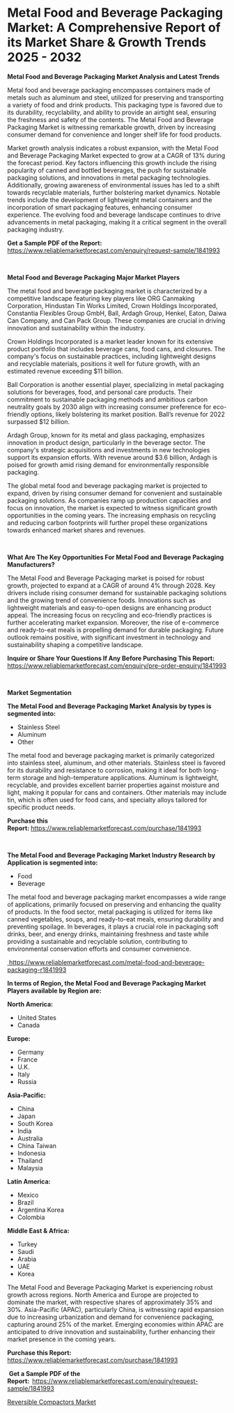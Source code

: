 <p><h1>Metal Food and Beverage Packaging Market: A Comprehensive Report of its Market Share & Growth Trends 2025 - 2032</h1></p><p><strong>Metal Food and Beverage Packaging Market Analysis and Latest Trends</strong></p>
<p><p>Metal food and beverage packaging encompasses containers made of metals such as aluminum and steel, utilized for preserving and transporting a variety of food and drink products. This packaging type is favored due to its durability, recyclability, and ability to provide an airtight seal, ensuring the freshness and safety of the contents. The Metal Food and Beverage Packaging Market is witnessing remarkable growth, driven by increasing consumer demand for convenience and longer shelf life for food products.</p><p>Market growth analysis indicates a robust expansion, with the Metal Food and Beverage Packaging Market expected to grow at a CAGR of 13% during the forecast period. Key factors influencing this growth include the rising popularity of canned and bottled beverages, the push for sustainable packaging solutions, and innovations in metal packaging technologies. Additionally, growing awareness of environmental issues has led to a shift towards recyclable materials, further bolstering market dynamics. Notable trends include the development of lightweight metal containers and the incorporation of smart packaging features, enhancing consumer experience. The evolving food and beverage landscape continues to drive advancements in metal packaging, making it a critical segment in the overall packaging industry.</p></p>
<p><strong>Get a Sample PDF of the Report:&nbsp;</strong> <a href="https://www.reliablemarketforecast.com/enquiry/request-sample/1841993?utm_campaign=3096&utm_medium=2&utm_source=Github&utm_content=ia&utm_term=26032025&utm_id=metal-food-and-beverage-packaging">https://www.reliablemarketforecast.com/enquiry/request-sample/1841993</a></p>
<p>&nbsp;</p>
<p><strong>Metal Food and Beverage Packaging Major Market Players</strong></p>
<p><p>The metal food and beverage packaging market is characterized by a competitive landscape featuring key players like ORG Canmaking Corporation, Hindustan Tin Works Limited, Crown Holdings Incorporated, Constantia Flexibles Group GmbH, Ball, Ardagh Group, Henkel, Eaton, Daiwa Can Company, and Can Pack Group. These companies are crucial in driving innovation and sustainability within the industry.</p><p>Crown Holdings Incorporated is a market leader known for its extensive product portfolio that includes beverage cans, food cans, and closures. The company's focus on sustainable practices, including lightweight designs and recyclable materials, positions it well for future growth, with an estimated revenue exceeding $11 billion.</p><p>Ball Corporation is another essential player, specializing in metal packaging solutions for beverages, food, and personal care products. Their commitment to sustainable packaging methods and ambitious carbon neutrality goals by 2030 align with increasing consumer preference for eco-friendly options, likely bolstering its market position. Ball’s revenue for 2022 surpassed $12 billion.</p><p>Ardagh Group, known for its metal and glass packaging, emphasizes innovation in product design, particularly in the beverage sector. The company's strategic acquisitions and investments in new technologies support its expansion efforts. With revenue around $3.6 billion, Ardagh is poised for growth amid rising demand for environmentally responsible packaging.</p><p>The global metal food and beverage packaging market is projected to expand, driven by rising consumer demand for convenient and sustainable packaging solutions. As companies ramp up production capacities and focus on innovation, the market is expected to witness significant growth opportunities in the coming years. The increasing emphasis on recycling and reducing carbon footprints will further propel these organizations towards enhanced market shares and revenues.</p></p>
<p>&nbsp;</p>
<p><strong>What Are The Key Opportunities For Metal Food and Beverage Packaging Manufacturers?</strong></p>
<p><p>The Metal Food and Beverage Packaging market is poised for robust growth, projected to expand at a CAGR of around 4% through 2028. Key drivers include rising consumer demand for sustainable packaging solutions and the growing trend of convenience foods. Innovations such as lightweight materials and easy-to-open designs are enhancing product appeal. The increasing focus on recycling and eco-friendly practices is further accelerating market expansion. Moreover, the rise of e-commerce and ready-to-eat meals is propelling demand for durable packaging. Future outlook remains positive, with significant investment in technology and sustainability shaping a competitive landscape.</p></p>
<p><strong>Inquire or Share Your Questions If Any Before Purchasing This Report:</strong> <a href="https://www.reliablemarketforecast.com/enquiry/pre-order-enquiry/1841993?utm_campaign=3096&utm_medium=2&utm_source=Github&utm_content=ia&utm_term=26032025&utm_id=metal-food-and-beverage-packaging">https://www.reliablemarketforecast.com/enquiry/pre-order-enquiry/1841993</a></p>
<p>&nbsp;</p>
<p><strong>Market Segmentation</strong></p>
<p><strong>The Metal Food and Beverage Packaging Market Analysis by types is segmented into:</strong></p>
<p><ul><li>Stainless Steel</li><li>Aluminum</li><li>Other</li></ul></p>
<p><p>The metal food and beverage packaging market is primarily categorized into stainless steel, aluminum, and other materials. Stainless steel is favored for its durability and resistance to corrosion, making it ideal for both long-term storage and high-temperature applications. Aluminum is lightweight, recyclable, and provides excellent barrier properties against moisture and light, making it popular for cans and containers. Other materials may include tin, which is often used for food cans, and specialty alloys tailored for specific product needs.</p></p>
<p><strong>Purchase this Report:&nbsp;</strong><a href="https://www.reliablemarketforecast.com/purchase/1841993?utm_campaign=3096&utm_medium=2&utm_source=Github&utm_content=ia&utm_term=26032025&utm_id=metal-food-and-beverage-packaging">https://www.reliablemarketforecast.com/purchase/1841993</a></p>
<p>&nbsp;</p>
<p><strong>The Metal Food and Beverage Packaging Market Industry Research by Application is segmented into:</strong></p>
<p><ul><li>Food</li><li>Beverage</li></ul></p>
<p><p>The metal food and beverage packaging market encompasses a wide range of applications, primarily focused on preserving and enhancing the quality of products. In the food sector, metal packaging is utilized for items like canned vegetables, soups, and ready-to-eat meals, ensuring durability and preventing spoilage. In beverages, it plays a crucial role in packaging soft drinks, beer, and energy drinks, maintaining freshness and taste while providing a sustainable and recyclable solution, contributing to environmental conservation efforts and consumer convenience.</p></p>
<p><a href="https://www.reliablemarketforecast.com/metal-food-and-beverage-packaging-r1841993?utm_campaign=3096&utm_medium=2&utm_source=Github&utm_content=ia&utm_term=26032025&utm_id=metal-food-and-beverage-packaging">&nbsp;https://www.reliablemarketforecast.com/metal-food-and-beverage-packaging-r1841993</a></p>
<p><strong>In terms of Region, the Metal Food and Beverage Packaging Market Players available by Region are:</strong></p>
<p>
    <p> <strong> North America: </strong>
        <ul>
            <li>United States</li>
            <li>Canada</li>
        </ul>
        </p> 
    <p> <strong> Europe: </strong>
        <ul>
            <li>Germany</li>
            <li>France</li>
            <li>U.K.</li>
            <li>Italy</li>
            <li>Russia</li>
        </ul>
        </p> 
    <p> <strong> Asia-Pacific: </strong>
        <ul>
            <li>China</li>
            <li>Japan</li>
            <li>South Korea</li>
            <li>India</li>
            <li>Australia</li>
            <li>China Taiwan</li>
            <li>Indonesia</li>
            <li>Thailand</li>
            <li>Malaysia</li>
        </ul>
        </p> 
    <p> <strong> Latin America: </strong>
        <ul>
            <li>Mexico</li>
            <li>Brazil</li>
            <li>Argentina Korea</li>
            <li>Colombia</li>
        </ul>
        </p> 
    <p> <strong> Middle East & Africa: </strong>
        <ul>
            <li>Turkey</li>
            <li>Saudi</li>
            <li>Arabia</li>
            <li>UAE</li>
            <li>Korea</li>
        </ul>
    </p>
    </p>
<p><p>The Metal Food and Beverage Packaging Market is experiencing robust growth across regions. North America and Europe are projected to dominate the market, with respective shares of approximately 35% and 30%. Asia-Pacific (APAC), particularly China, is witnessing rapid expansion due to increasing urbanization and demand for convenience packaging, capturing around 25% of the market. Emerging economies within APAC are anticipated to drive innovation and sustainability, further enhancing their market presence in the coming years.</p></p>
<p><strong>Purchase this Report: </strong><a href="https://www.reliablemarketforecast.com/purchase/1841993?utm_campaign=3096&utm_medium=2&utm_source=Github&utm_content=ia&utm_term=26032025&utm_id=metal-food-and-beverage-packaging">https://www.reliablemarketforecast.com/purchase/1841993</a></p>
<p>&nbsp;<strong>Get a Sample PDF of the Report:&nbsp;&nbsp;</strong><a href="https://www.reliablemarketforecast.com/enquiry/request-sample/1841993?utm_campaign=3096&utm_medium=2&utm_source=Github&utm_content=ia&utm_term=26032025&utm_id=metal-food-and-beverage-packaging">https://www.reliablemarketforecast.com/enquiry/request-sample/1841993</a></p>
<p><strong></strong></p>
<p><p><a href="https://github.com/djibenesha/Market-Research-Report-List-1/blob/main/reversible-compactors-market.md?utm_campaign=3096&utm_medium=2&utm_source=Github&utm_content=ia&utm_term=26032025&utm_id=metal-food-and-beverage-packaging">Reversible Compactors Market</a></p></p>